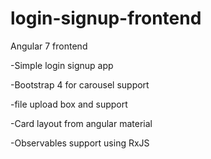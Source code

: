 # login-signup-frontend
Angular 7 frontend

-Simple login signup app

-Bootstrap 4 for carousel support

-file upload box and support

-Card layout from angular material

-Observables support using RxJS

